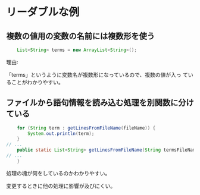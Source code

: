 # リーダブルな例

## 複数の値用の変数の名前には複数形を使う

```java
	List<String> terms = new ArrayList<String>();
```

理由:

「terms」というように変数名が複数形になっているので、複数の値が入っ
ていることがわかりやすい。

## ファイルから語句情報を読み込む処理を別関数に分けている

```java
	for (String term : getLinesFromFileName(fileName)) {
        System.out.println(term);
    }
// ...
	public static List<String> getLinesFromFileName(String termsFileName) {
// ...
    }
```

処理の塊が何をしているのかわかりやすい。

変更するときに他の処理に影響が及びにくい。
